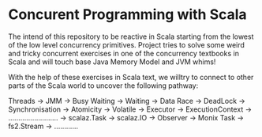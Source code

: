 # Concurent Programming with Scala
The intend of this repository to be reactive in Scala starting from the lowest of the low level concurrency primitives.
Project tries to solve some weird and tricky concurrent exercises in one of the concurrency textbooks in Scala and will touch base Java Memory Model and JVM whims!

With the help of these exercises in Scala text, we willtry to connect to other parts of the Scala world to uncover the following pathway:

Threads -> JMM -> Busy Waiting -> Waiting -> Data Race ->  DeadLock -> Synchronisation -> Atomicity -> Volatile -> 
Executor -> ExecutionContext -> ......................... -> scalaz.Task -> scalaz.IO -> Observer ->
Monix Task -> fs2.Stream -> ............
